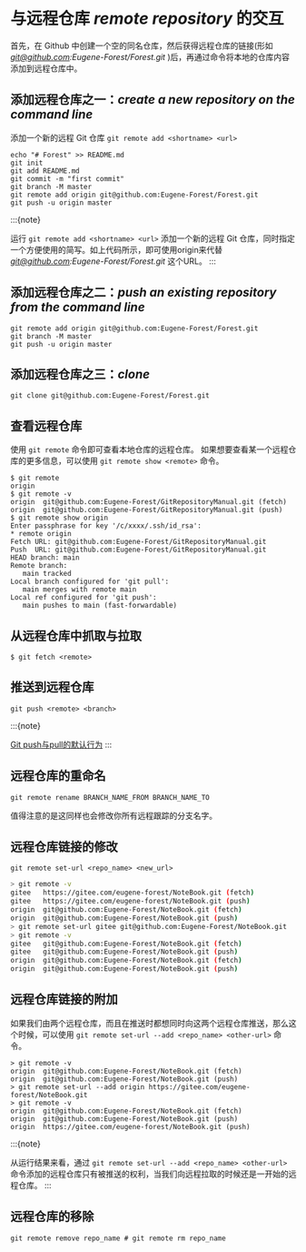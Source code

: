 # 与远程仓库 *remote repository* 的交互

首先，在 Github 中创建一个空的同名仓库，然后获得远程仓库的链接(形如 *git@github.com:Eugene-Forest/Forest.git* )后，再通过命令将本地的仓库内容添加到远程仓库中。

## 添加远程仓库之一：*create a new repository on the command line*

添加一个新的远程 Git 仓库 `git remote add <shortname> <url>`

```shell
echo "# Forest" >> README.md
git init
git add README.md
git commit -m "first commit"
git branch -M master
git remote add origin git@github.com:Eugene-Forest/Forest.git
git push -u origin master
```

:::{note}

运行 `git remote add <shortname> <url>` 添加一个新的远程 Git 仓库，同时指定一个方便使用的简写。如上代码所示，即可使用origin来代替 *git@github.com:Eugene-Forest/Forest.git* 这个URL。
:::

## 添加远程仓库之二：*push an existing repository from the command line*

```shell
git remote add origin git@github.com:Eugene-Forest/Forest.git
git branch -M master
git push -u origin master
```

## 添加远程仓库之三：*clone*

```shell
git clone git@github.com:Eugene-Forest/Forest.git
```

## 查看远程仓库

使用 `git remote` 命令即可查看本地仓库的远程仓库。
如果想要查看某一个远程仓库的更多信息，可以使用 `git remote show <remote>` 命令。

```shell
$ git remote
origin
$ git remote -v
origin  git@github.com:Eugene-Forest/GitRepositoryManual.git (fetch)
origin  git@github.com:Eugene-Forest/GitRepositoryManual.git (push)
$ git remote show origin
Enter passphrase for key '/c/xxxx/.ssh/id_rsa':
* remote origin
Fetch URL: git@github.com:Eugene-Forest/GitRepositoryManual.git
Push  URL: git@github.com:Eugene-Forest/GitRepositoryManual.git
HEAD branch: main
Remote branch:
   main tracked
Local branch configured for 'git pull':
   main merges with remote main
Local ref configured for 'git push':
   main pushes to main (fast-forwardable)
```

## 从远程仓库中抓取与拉取

```shell
$ git fetch <remote>
```

## 推送到远程仓库

```shell
git push <remote> <branch>
```

:::{note}

[Git push与pull的默认行为](https://segmentfault.com/a/1190000002783245)
:::

## 远程仓库的重命名

```shell
git remote rename BRANCH_NAME_FROM BRANCH_NAME_TO
```

值得注意的是这同样也会修改你所有远程跟踪的分支名字。

## 远程仓库链接的修改

`git remote set-url <repo_name> <new_url>`

```bash
> git remote -v
gitee   https://gitee.com/eugene-forest/NoteBook.git (fetch)
gitee   https://gitee.com/eugene-forest/NoteBook.git (push)
origin  git@github.com:Eugene-Forest/NoteBook.git (fetch)
origin  git@github.com:Eugene-Forest/NoteBook.git (push)
> git remote set-url gitee git@github.com:Eugene-Forest/NoteBook.git
> git remote -v
gitee   git@github.com:Eugene-Forest/NoteBook.git (fetch)
gitee   git@github.com:Eugene-Forest/NoteBook.git (push)
origin  git@github.com:Eugene-Forest/NoteBook.git (fetch)
origin  git@github.com:Eugene-Forest/NoteBook.git (push)
```

## 远程仓库链接的附加

如果我们由两个远程仓库，而且在推送时都想同时向这两个远程仓库推送，那么这个时候，可以使用 `git remote set-url --add <repo_name> <other-url>` 命令。

```shell
> git remote -v
origin  git@github.com:Eugene-Forest/NoteBook.git (fetch)
origin  git@github.com:Eugene-Forest/NoteBook.git (push)
> git remote set-url --add origin https://gitee.com/eugene-forest/NoteBook.git
> git remote -v
origin  git@github.com:Eugene-Forest/NoteBook.git (fetch)
origin  git@github.com:Eugene-Forest/NoteBook.git (push)
origin  https://gitee.com/eugene-forest/NoteBook.git (push)
```

:::{note}

从运行结果来看，通过 `git remote set-url --add <repo_name> <other-url>` 命令添加的远程仓库只有被推送的权利，当我们向远程拉取的时候还是一开始的远程仓库。
:::

## 远程仓库的移除

```shell
git remote remove repo_name # git remote rm repo_name
```
